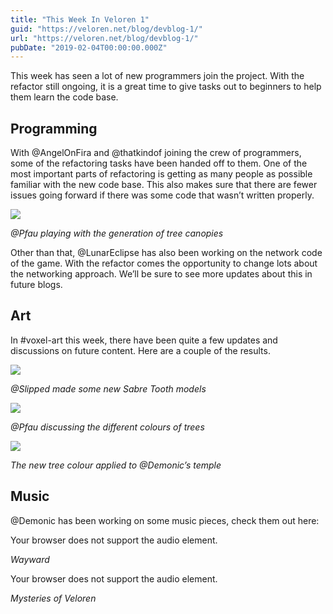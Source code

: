 ```yaml
---
title: "This Week In Veloren 1"
guid: "https://veloren.net/blog/devblog-1/"
url: "https://veloren.net/blog/devblog-1/"
pubDate: "2019-02-04T00:00:00.000Z"
---
```


This week has seen a lot of new programmers join the project. With the refactor still ongoing, it is a great time to give tasks out to beginners to help them learn the code base.

## Programming

With @AngelOnFira and @thatkindof joining the crew of programmers, some of the refactoring tasks have been handed off to them. One of the most important parts of refactoring is getting as many people as possible familiar with the new code base. This also makes sure that there are fewer issues going forward if there was some code that wasn’t written properly.

![](https://s3.eu-central-2.wasabisys.com/veloren-blog/cdn/481112886308110339/539543160603541520/unknown.png)

_@Pfau playing with the generation of tree canopies_

Other than that, @LunarEclipse has also been working on the network code of the game. With the refactor comes the opportunity to change lots about the networking approach. We’ll be sure to see more updates about this in future blogs.

## Art

In #voxel-art this week, there have been quite a few updates and discussions on future content. Here are a couple of the results.

![](https://s3.eu-central-2.wasabisys.com/veloren-blog/cdn/449660795857403905/539612690184929291/unknown.png)

_@Slipped made some new Sabre Tooth models_

![](https://s3.eu-central-2.wasabisys.com/veloren-blog/cdn/449660795857403905/540992346267975706/unknown.png)

_@Pfau discussing the different colours of trees_

![](https://s3.eu-central-2.wasabisys.com/veloren-blog/cdn/449660795857403905/541202400820854785/unknown.png)

_The new tree colour applied to @Demonic’s temple_

## Music

@Demonic has been working on some music pieces, check them out here:

Your browser does not support the audio element.

_Wayward_

Your browser does not support the audio element.

_Mysteries of Veloren_

